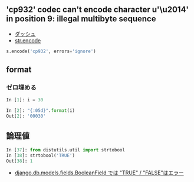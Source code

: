 ## 'cp932' codec can't encode character u'\u2014' in position 9: illegal multibyte sequence

- [ダッシュ](https://ja.wikipedia.org/wiki/%E3%83%80%E3%83%83%E3%82%B7%E3%83%A5_(%E8%A8%98%E5%8F%B7)#.E7.94.A8.E6.B3.95)
- [str.encode](http://docs.python.jp/2/library/stdtypes.html#str.encode)

~~~py
s.encode('cp932', errors='ignore')
~~~
## format


### ゼロ埋める

~~~py
In [1]: i = 30

In [2]: "{:05d}".format(i)
Out[2]: '00030'
~~~


## 論理値

~~~python
In [37]: from distutils.util import strtobool
In [38]: strtobool('TRUE')
Out[38]: 1
~~~

- [django.db.models.fields.BooleanField では "TRUE" / "FALSE"はエラー](https://github.com/hdknr/annotated-django/commit/69d84147fad6719a61502102bd7f8a69d132232d)
